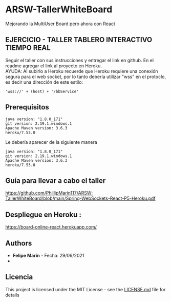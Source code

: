 # ARSW-TallerWhiteBoard
Mejorando la MultiUser Board pero ahora con React  
  
## EJERCICIO - TALLER TABLERO INTERACTIVO TIEMPO REAL  
Seguir el taller con sus instrucciones y entregar el link en github. En el readme agregar el link al proyecto en Heroku.  
AYUDA: Al subirlo a Heroku recuerde que Heroku requiere una conexión segura para el web socket, por lo tanto debería utilizar "wss" en el protoclo, es decir una dirección de este estilo:  
```
'wss://' + (host) + '/bbService'  
```
## Prerequisitos
 ```
java version: "1.8.0_171"
git version: 2.19.1.windows.1
Apache Maven version: 3.6.3
heroku/7.53.0
```
Le debería aparecer de la siguiente manera
```
java version: "1.8.0_171"
git version: 2.19.1.windows.1
Apache Maven version: 3.6.3
heroku/7.53.0
```
## Guía para llevar a cabo el taller  
https://github.com/PhillipMarin117/ARSW-TallerWhiteBoard/blob/main/Spring-WebSockets-React-P5-Heroku.pdf
  
## Despliegue en Heroku :
https://board-online-react.herokuapp.com/

## Authors
* **Felipe Marín** -  Fecha: 29/06/2021
* 
## Licencia

This project is licensed under the MIT License - see the [LICENSE.md](LICENSE.md) file for details
